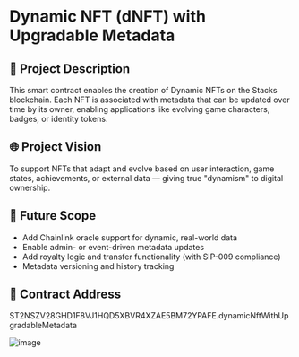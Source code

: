 # Dynamic NFT (dNFT) with Upgradable Metadata

## 📌 Project Description
This smart contract enables the creation of Dynamic NFTs on the Stacks blockchain. Each NFT is associated with metadata that can be updated over time by its owner, enabling applications like evolving game characters, badges, or identity tokens.

## 🌐 Project Vision
To support NFTs that adapt and evolve based on user interaction, game states, achievements, or external data — giving true "dynamism" to digital ownership.

## 🚀 Future Scope
- Add Chainlink oracle support for dynamic, real-world data
- Enable admin- or event-driven metadata updates
- Add royalty logic and transfer functionality (with SIP-009 compliance)
- Metadata versioning and history tracking

## 🔗 Contract Address
ST2NSZV28GHD1F8VJ1HQD5XBVR4XZAE5BM72YPAFE.dynamicNftWithUpgradableMetadata

![image](https://github.com/user-attachments/assets/13af6547-e6a2-4f5c-b0a3-7e4eb0f04fdc)
